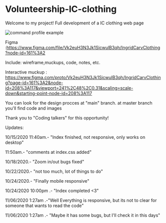 # Volunteership-IC-clothing

Welcome to my project!
Full development of a IC clothing web page

![command profile example](/assets/img/OriginalLogo.png)

Figma :https://www.figma.com/file/Vk2euH3N3Jk1SicwulB3qh/IngridCarvClothing?node-id=161%3A2

Include: wireframe,muckups, code, notes, etc.

Interactive muckup : https://www.figma.com/proto/Vk2euH3N3Jk1SicwulB3qh/IngridCarvClothing?page-id=161%3A2&node-id=208%3A117&viewport=241%2C48%2C0.31&scaling=scale-down&starting-point-node-id=208%3A117

You can look for the design procces at "main" branch.
at master branch you'll find code and images

Thank you to "Coding talkers" for this opportunity!

Updates:

10/15/2020 11:40am.- "Index finished, not responsive, only works on desktop"

11:50am.- "comments at index.css added"

10/18/2020.- "Zoom in/out bugs fixed"

10/22/2020.- "not too much, lot of things to do"

10/24/2020.- "Finally mobile responsive"

10/24/2020 10:00pm .- "Index completed <3"

11/06/2020 1:27am .-"Well Everything is responsive, but its not to clear for someone that wants to read the code"

11/06/2020 1:27am .- "Maybe it has some bugs, but I'll check it in this days"
